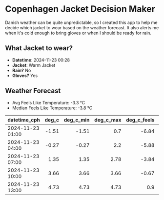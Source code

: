 
# Copenhagen Jacket Decision Maker

Danish weather can be quite unpredictable, so I created this app to help me decide which jacket to wear based on the weather forecast. 
It also alerts me when it's cold enough to bring gloves or when I should be ready for rain.

## What Jacket to wear?

- **Datetime**: 2024-11-23 00:28
- **Jacket**: Warm Jacket
- **Rain?** No
- **Gloves?** Yes

## Weather Forecast
- Avg Feels Like Temperature: -3.3 °C
- Median Feels Like Temperature: -3.8 °C

| datetime_cph     |   deg_c |   deg_c_min |   deg_c_max |   deg_c_feels | weather   | wind   | rain   |
|:-----------------|--------:|------------:|------------:|--------------:|:----------|:-------|:-------|
| 2024-11-23 01:00 |   -1.51 |       -1.51 |        0.7  |         -6.84 | Clouds    | Medium | None   |
| 2024-11-23 04:00 |   -0.27 |       -0.27 |        2.2  |         -5.88 | Clouds    | High   | None   |
| 2024-11-23 07:00 |    1.35 |        1.35 |        2.78 |         -3.84 | Clouds    | High   | None   |
| 2024-11-23 10:00 |    3.66 |        3.66 |        3.66 |         -0.67 | Clear     | High   | None   |
| 2024-11-23 13:00 |    4.73 |        4.73 |        4.73 |          0.9  | Clouds    | Medium | None   |
        